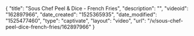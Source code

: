 {
    "title": "Sous Chef Peel & Dice - French Fries",
    "description": "",
    "videoid": "162897966",
    "date_created": "1525365935",
    "date_modified": "1525477460",
    "type": "captivate",
    "layout": "video",
    "url": "\/v\/sous-chef-peel-dice-french-fries\/162897966"
}